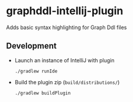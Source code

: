 # graphddl-intellij-plugin

Adds basic syntax highlighting for Graph Ddl files

## Development

- Launch an instance of IntelliJ with plugin
  ```
  ./gradlew runIde
  ```
- Build the plugin zip (`build/distributions/`)
  ```
  ./gradlew buildPlugin
  ```
